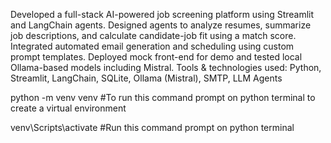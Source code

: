 Developed a full-stack AI-powered job screening platform using Streamlit and LangChain agents. Designed agents to analyze resumes, summarize job descriptions, and calculate candidate-job fit using a match score. Integrated automated email generation and scheduling using custom prompt templates. Deployed mock front-end for demo and tested local Ollama-based models including Mistral.
Tools & technologies used: Python, Streamlit, LangChain, SQLite, Ollama (Mistral), SMTP, LLM Agents


python -m venv venv 
#To run this command prompt on python terminal to create a virtual environment

venv\Scripts\activate 
#Run this command prompt on python terminal


